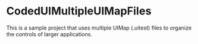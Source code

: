 # CodedUIMultipleUIMapFiles
This is a sample project that uses multiple UIMap (.uitest) files to organize the controls of larger applications.

